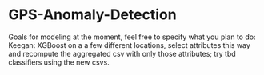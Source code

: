 # GPS-Anomaly-Detection
Goals for modeling at the moment,  feel free to specify what you plan to do:
Keegan: XGBoost on a a few different locations, select attributes this way and recompute the aggregated csv with only those attributes; try tbd classifiers using the new csvs.
